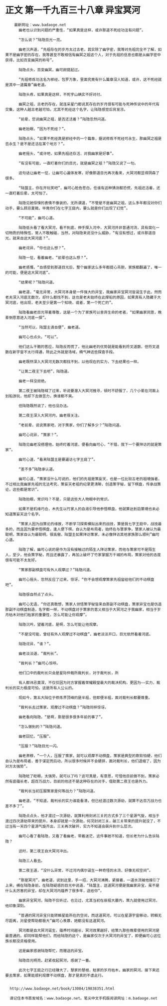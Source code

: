 # 正文 第一千九百三十八章 异宝冥河
        最新网址：www.badaoge.net
          幽老也认识到问题的严重性，“如果真是这样，或许那道不死经功法有问题”。
      
          “怎么说？”陆隐目光一亮。
      
          幽老沉声道，“先祖存在的岁月太过古老，其实除了幽字密，我等对先祖完全不了解，如果不是幽字密的存在，我等甚至不敢相信有幽冥之祖这个人，对于先祖的信息也都是从幽字密中获得，比如百变幽冥的称号”。
      
          陆隐点头，百变幽冥，幽可颜提起过。
      
          “先祖修炼功法名为邪经，包罗万象，里面究竟有什么篇章没人知道，或许，这不死经就是其中一道篇章”幽老道。
      
          陆隐头疼，如果真是这样，不死宇山确实不好对付。
      
          幽冥之祖，古老的存在，就连采星门都说其存在的岁月很有可能与死神传说中的年代有交集，这种人越古老越可怕，尤其不死经这个名字，让陆隐感觉后背发凉。
      
          “前辈，您说幽冥之祖，是否还活着？”陆隐忽然问道。
      
          幽老抬眼，“因为不死经？”。
      
          陆隐点头，“如果不死经真是邪经中的一个篇章，据说修炼不死经可永生，那幽冥之祖是否永生？是不是还活在某个地方？”。
      
          幽老摇头，“或许吧，如果先祖还存活，对我幽家是好事”。
      
          “有没有可能，一直盯着你们的目光，就是幽冥之祖？”陆隐又说了一句。
      
          这句话让幽老一怔，让幽可心遍体发寒，好像那道目光再次看来，大冥河都显得阴森了很多。
      
          “陆盟主，你在开玩笑吧”，幽可心脸色苍白，任谁有这种猜测都恐慌，先祖还活着，还一直盯着后辈，太可怕了。
      
          陆隐见她惊悚的表情不像装的，无所谓道，“不管是不是幽冥之祖，这么多年都没对你们动手，要么顾忌夏戟，毕竟你们在七字王庭内，要么就是你们出现了幻觉”。
      
          “不可能”，幽可心道。
      
          陆隐低头看了看大冥河，看不到底，伸手探入河中，大冥河并非普通河流，具有腐化一切物质的特殊性，常人不敢触碰，当然，对陆隐来说没什么威胁，“有没有想过，或许那道目光，就来自这大冥河底？”。
      
          幽老诧异，“你也这么想？”。
      
          陆隐一怔，看着幽老，“前辈也这么想？”。
      
          幽老感慨，“自感受到那道目光后，整个幽家这么多年都提心吊胆，家族都翻遍了，唯一的可能，便是这大冥河底”。
      
          “结果呢？”陆隐问道。
      
          幽老道，“毫无异常，大冥河本身是一件强大的异宝，我幽家异宝冥河皆诞生于此，然而老夫深入河底无数次，却什么都找不到，这也是老夫始终在此撑船的原因，如果真有人隐藏于大冥河底，他出现，老夫至少是第一个知晓，或者，第一个死亡的”。
      
          陆隐看幽老目光带着尊敬，这是一个为了家族可以舍弃生命的老者，“如果幽家同意，晚辈倒愿意进入河底一探”。
      
          “当然可以，陆盟主请自便”，幽老道。
      
          幽可心也点头，“可以”。
      
          他们这么干脆的答应，陆隐反而慌了，他比幽老的优势就是能看到符文道数，但符文道数在新宇宙不太行得通，除此之外就是场域，精气神这些探查手段。
      
          幽老既然深入大冥河无数次都找不到，以他现在的实力，下去结果也一样。
      
          “让第二夜王下去吧”，陆隐道。
      
          幽老一样没拒绝。
      
          第二夜王被陆隐喊了过来，听说要潜入大冥河搜寻，顿时不舒服了，几个小辈在河面上划船游玩，他却下去做苦力，换谁都不爽。
      
          但陆隐既然说了，他也没办法。
      
          第二夜王深入大冥河内，幽老很关注。
      
          “老前辈，说说策家吧，对于策家，你们了解多少？”陆隐问道。
      
          幽可心诧异，“策家？”。
      
          陆隐见幽老没搭理他，始终盯着河底，便看向幽可心，“不错，我下一个要拜访的就是策家”。
      
          幽可心道，“看来陆盟主是要遍访七字王庭了”。
      
          “差不多”陆隐承认道。
      
          幽可心道，“策家没什么可说的，他们的先祖是策妄天，也是一位比较古老的祖境强者，不过相比我幽家先祖的无法考究，策妄天老祖的纪录更清晰，创造策字秘，留下棋盘，传承战策论，这些都是常识”。
      
          陆隐抬眼，常识吗？不是，只是这些大人物眼中的常识。
      
          如果不是机缘巧合，木先生以竹家人的血液引导他参悟棋盘，他就算达到启蒙境也未必知道策妄天这个名字。
      
          “策家人因为战策论的缘故，不断学习探索模拟出来的战技，算是我七字王庭中，战技最多的，而且因为要参悟棋盘，逢人便下棋，自认为是布局者，始终在与慧家争，慧家人被认为最聪明，策家自认为最聪明，很高傲，陆盟主如果拜访策家，未必像拜访其他家族那么顺利”幽可心道。
      
          陆隐了解，幽可心说的是作为没有接触过的陌生人拜访策家，而他与策家可不是陌生人，至少，他会策字秘，而且还暴露了，再加上破坏了竹家掌握万千城的布局，策家对他的态度很有可能不太友好。
      
          “策家那副棋盘可有外人观摩过？”陆隐问道。
      
          幽可心摇头，忽然反应了过来，惊讶，“你不会想观摩策家先祖留给他们的不动棋盘吧”。
      
          陆隐很自然点了点头。
      
          幽可心无语，“你还真敢想，策家人领悟策字秘皆来自那副不动棋盘，策家异宝也是仿造那副不动棋盘制造，名字都一样，不动棋盘对于策家的意义相当于大冥河之于我幽家，相当于岁月枯木对他们枯家的重要性，怎么可能让你观摩”。
      
          陆隐沉吟，望着河底，是啊，怎么可能让他观摩。
      
          “不是没可能，曾经有外人观摩过不动棋盘”，幽老淡淡开口，目光依然看着河底。
      
          陆隐诧异，“谁？”。
      
          幽老淡淡道，“裁判长”。
      
          “裁判长？”幽可心惊呼。
      
          他们口中的裁判长只会是星际仲裁所裁判长，对于裁判长，所
      
          有人都讳忌莫深，不仅仅因为对方掌握着荣耀殿堂最大的裁决机构，更因为——实力，裁判长的实力极度可怕，这是所有人公认的。
      
          现如今，第五大陆位于修炼界顶峰的是半祖，但即便半祖，面对裁判长都要尊重。
      
          “裁判长去过策家，观摩过不动棋盘？”陆隐同样惊讶。
      
          幽老看向陆隐，“是啊，那是很多很多年前的事了”。
      
          “怎么做到的？”陆隐问道。
      
          幽老回忆，“压服”。
      
          “压服？”陆隐目光一闪。
      
          幽老肃穆，“一个人，压服了策家，就可以观摩不动棋盘，策家是典型的欺软怕硬，他们自认为是布局者，善于谋定而后动，所以很多时候并不会硬拼，面对裁判长，他们退缩了，因为对方太强势”。
      
          陆隐眨了眨眼，太强势，就可以了吗？这可真是，有意思，可惜他目前做不到，策家必然有底蕴长老，超百万战力，目前的他还不是这种存在的对手，借助第二夜王也是外力。
      
          “裁判长当初压服策家是何等战力？”陆隐问道。
      
          幽老道，“不知道，裁判长的实力谁能看清，但已经渡过数次源劫，就算不达百万战力也差不多了”。
      
          陆隐点点头，他才渡过一次源劫，就算利用封闭三关的方式多了三个星源气旋，相当于渡过四次源劫带来的提升，本身却就是一次源劫，何况封闭三关，破三关带来的提升就没了，不过当有一天四个星源气旋齐出，三关再次破开，实力不知道会飙升到什么层次。
      
          幽可心看了看陆隐，又看了看幽老，带着迷茫，这件事她不知道，但长老为什么告诉陆隐？
      
          这时，第二夜王自大冥河冲出。
      
          陆隐三人看去。
      
          第二夜王道，“没什么异常，不过河内偶尔诞生一种奇怪的水流，好像无视空间”。
      
          “那是冥河”，幽老道，说到这里，手一招，大冥河沸腾，紧接着，一道水流被他接引了上来，横在陆隐身前，在陆隐疑惑的目光中说道，“陆盟主，这道冥河便是我幽家异宝，虽不是什么太厉害的异宝，却在大冥河内蕴养了很多年，送给你”。
      
          幽家异宝冥河，陆隐不仅听过，也见过，尤其当初在辰祖大墓内，策九就使用过冥河，他印象深刻。
      
          “普通的冥河异宝只能转瞬星能所在的空间，而这道冥河，可以在星源宇宙移动，转瞬无尽距离，对星使帮助都极大”幽可心羡慕，她都没有这道冥河。
      
          冥河都是自大冥河诞生，蕴养时间越长，冥河效果越好，给策九那些晚辈使用的冥河是最普通的，却同样能帮他们，而给陆隐的这个，是幽家仅次于大冥河的异宝了，即便幽可心这位族长都没资格使用。
      
          这是幽家感谢陆隐帮忙，而赠送的异宝。
      
          陆隐目光明亮，赶紧收起冥河，感谢了一番。
      
          此次七字王庭之行已经赚大了，慧家的慧根，枯家的岁月枯木，幽家的冥河，接下来还要去策家，如果能顺利观摩不动棋盘，那才是真的不虚此行。
      
      
      http://www.badaoge.net/book/13084/19838351.html
      
      请记住本书首发域名：www.badaoge.net。笔尖中文手机版阅读网址：m.badaoge.net